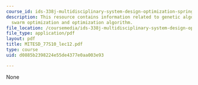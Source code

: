 ```yaml
---
course_id: ids-338j-multidisciplinary-system-design-optimization-spring-2010
description: This resource contains information related to genetic algorithm, particle
  swarm optimization and optimization algorithm.
file_location: /coursemedia/ids-338j-multidisciplinary-system-design-optimization-spring-2010/d0885b2398224e55de4377e0aa003e93_MITESD_77S10_lec12.pdf
file_type: application/pdf
layout: pdf
title: MITESD_77S10_lec12.pdf
type: course
uid: d0885b2398224e55de4377e0aa003e93

---
```

None